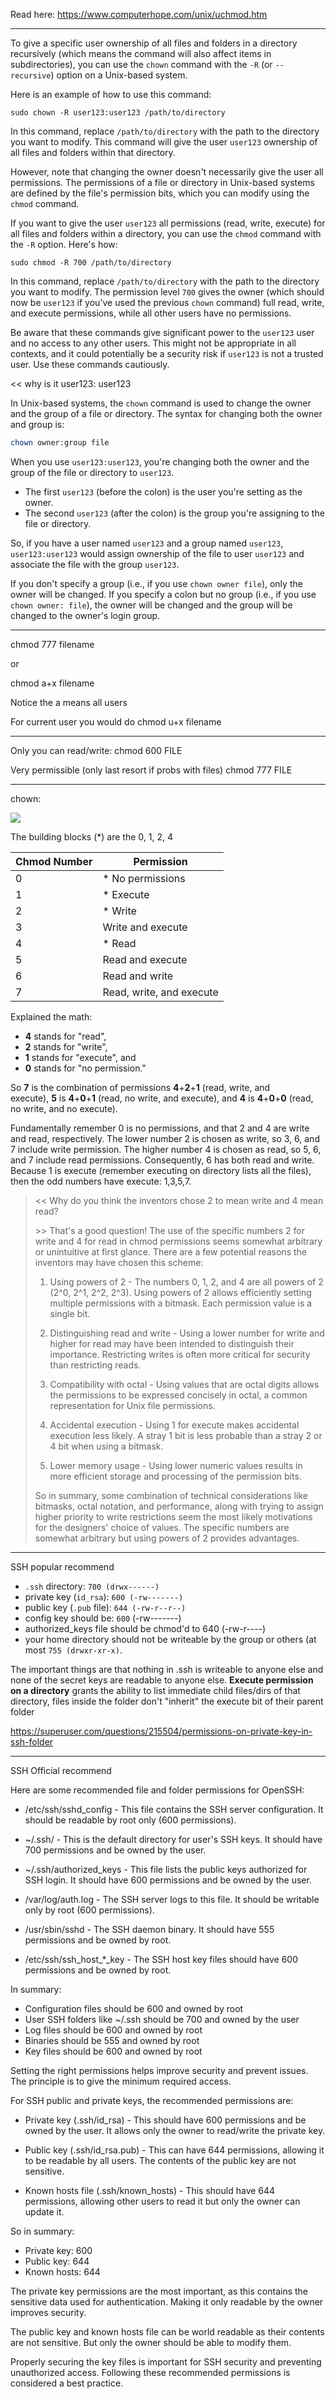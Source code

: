 Read here: https://www.computerhope.com/unix/uchmod.htm

---

To give a specific user ownership of all files and folders in a directory recursively (which means the command will also affect items in subdirectories), you can use the `chown` command with the `-R` (or `--recursive`) option on a Unix-based system.

Here is an example of how to use this command:

```
sudo chown -R user123:user123 /path/to/directory
```

In this command, replace `/path/to/directory` with the path to the directory you want to modify. This command will give the user `user123` ownership of all files and folders within that directory.

However, note that changing the owner doesn't necessarily give the user all permissions. The permissions of a file or directory in Unix-based systems are defined by the file's permission bits, which you can modify using the `chmod` command.

If you want to give the user `user123` all permissions (read, write, execute) for all files and folders within a directory, you can use the `chmod` command with the `-R` option. Here's how:

```
sudo chmod -R 700 /path/to/directory
```

In this command, replace `/path/to/directory` with the path to the directory you want to modify. The permission level `700` gives the owner (which should now be `user123` if you've used the previous `chown` command) full read, write, and execute permissions, while all other users have no permissions.

Be aware that these commands give significant power to the `user123` user and no access to any other users. This might not be appropriate in all contexts, and it could potentially be a security risk if `user123` is not a trusted user. Use these commands cautiously.

<<
why is it user123: user123

>>
In Unix-based systems, the `chown` command is used to change the owner and the group of a file or directory. The syntax for changing both the owner and group is:


```bash
chown owner:group file
```

When you use `user123:user123`, you're changing both the owner and the group of the file or directory to `user123`.

- The first `user123` (before the colon) is the user you're setting as the owner.
- The second `user123` (after the colon) is the group you're assigning to the file or directory.

So, if you have a user named `user123` and a group named `user123`, `user123:user123` would assign ownership of the file to user `user123` and associate the file with the group `user123`.

If you don't specify a group (i.e., if you use `chown owner file`), only the owner will be changed. If you specify a colon but no group (i.e., if you use `chown owner: file`), the owner will be changed and the group will be changed to the owner's login group.

---

  chmod 777 filename 

or

  chmod a+x filename 


Notice the a means all users

For current user you would do chmod u+x filename 

---

Only you can read/write:
		chmod 600 FILE
		
		
Very permissible (only last resort if probs with files)
		chmod 777 FILE

---

chown:

![](WxSBEVU.png)


The building blocks (*) are the 0, 1, 2, 4

| Chmod Number | Permission               |
| ------------ | ------------------------ |
| 0            | * No permissions         |
| 1            | * Execute                |
| 2            | * Write                  |
| 3            | Write and execute        |
| 4            | * Read                   |
| 5            | Read and execute         |
| 6            | Read and write           |
| 7            | Read, write, and execute |


Explained the math:
- **4** stands for "read",
- **2** stands for "write",
- **1** stands for "execute", and
- **0** stands for "no permission."

So **7** is the combination of permissions **4**+**2**+**1** (read, write, and execute), **5** is **4**+**0**+**1** (read, no write, and execute), and **4** is **4**+**0**+**0** (read, no write, and no execute).

Fundamentally remember 0 is no permissions, and that 2 and 4 are write and read, respectively. The lower number 2 is chosen as write, so 3, 6, and 7 include write permission. The higher number 4 is chosen as read, so 5, 6, and 7 include read permissions. Consequently, 6 has both read and write. Because 1 is execute (remember executing on directory lists all the files), then the odd numbers have execute: 1,3,5,7.

> <<
> Why do you think the inventors chose 2 to mean write and 4 mean read?
> 
> \>>
> That's a good question! The use of the specific numbers 2 for write and 4 for read in chmod permissions seems somewhat arbitrary or unintuitive at first glance. There are a few potential reasons the inventors may have chosen this scheme:
> 
> 1. Using powers of 2 - The numbers 0, 1, 2, and 4 are all powers of 2 (2^0, 2^1, 2^2, 2^3). Using powers of 2 allows efficiently setting multiple permissions with a bitmask. Each permission value is a single bit.
> 
> 2. Distinguishing read and write - Using a lower number for write and higher for read may have been intended to distinguish their importance. Restricting writes is often more critical for security than restricting reads.
> 
> 3. Compatibility with octal - Using values that are octal digits allows the permissions to be expressed concisely in octal, a common representation for Unix file permissions.
> 
> 4. Accidental execution - Using 1 for execute makes accidental execution less likely. A stray 1 bit is less probable than a stray 2 or 4 bit when using a bitmask.
> 
> 5. Lower memory usage - Using lower numeric values results in more efficient storage and processing of the permission bits.
> 
> So in summary, some combination of technical considerations like bitmasks, octal notation, and performance, along with trying to assign higher priority to write restrictions seem the most likely motivations for the designers' choice of values. The specific numbers are somewhat arbitrary but using powers of 2 provides advantages.

---

SSH popular recommend
- `.ssh` directory: `700 (drwx------)`
- private key (`id_rsa`): `600 (-rw-------)`
- public key (`.pub` file): `644 (-rw-r--r--)`
- config key should be: `600` (-rw-------)
- authorized_keys file should be chmod'd to 640 (-rw-r----)
- your home directory should not be writeable by the group or others (at most `755 (drwxr-xr-x)`.

The important things are that nothing in .ssh is writeable to anyone else and none of the secret keys are readable to anyone else. **Execute permission on a directory** grants the ability to list immediate child files/dirs of that directory, files inside the folder don't "inherit" the execute bit of their parent folder

https://superuser.com/questions/215504/permissions-on-private-key-in-ssh-folder

---
SSH Official recommend

Here are some recommended file and folder permissions for OpenSSH:

- /etc/ssh/sshd_config - This file contains the SSH server configuration. It should be readable by root only (600 permissions).

- ~/.ssh/ - This is the default directory for user's SSH keys. It should have 700 permissions and be owned by the user.

- ~/.ssh/authorized_keys - This file lists the public keys authorized for SSH login. It should have 600 permissions and be owned by the user. 

- /var/log/auth.log - The SSH server logs to this file. It should be writable only by root (600 permissions).

- /usr/sbin/sshd - The SSH daemon binary. It should have 555 permissions and be owned by root.

- /etc/ssh/ssh_host_*_key - The SSH host key files should have 600 permissions and be owned by root.

In summary:

- Configuration files should be 600 and owned by root
- User SSH folders like ~/.ssh should be 700 and owned by the user
- Log files should be 600 and owned by root 
- Binaries should be 555 and owned by root
- Key files should be 600 and owned by root

Setting the right permissions helps improve security and prevent issues. The principle is to give the minimum required access.

For SSH public and private keys, the recommended permissions are:

- Private key (.ssh/id_rsa) - This should have 600 permissions and be owned by the user. It allows only the owner to read/write the private key.

- Public key (.ssh/id_rsa.pub) - This can have 644 permissions, allowing it to be readable by all users. The contents of the public key are not sensitive.

- Known hosts file (.ssh/known_hosts) - This should have 644 permissions, allowing other users to read it but only the owner can update it.

So in summary:

- Private key: 600
- Public key: 644 
- Known hosts: 644

The private key permissions are the most important, as this contains the sensitive data used for authentication. Making it only readable by the owner improves security.

The public key and known hosts file can be world readable as their contents are not sensitive. But only the owner should be able to modify them.

Properly securing the key files is important for SSH security and preventing unauthorized access. Following these recommended permissions is considered a best practice.
